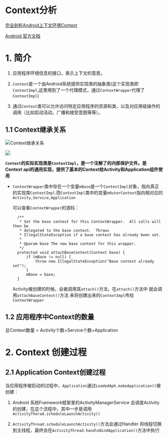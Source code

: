 # Context分析

[完全剖析Android上下文环境Context](https://xujiaojie.github.io/2017/09/18/%E5%AE%8C%E5%85%A8%E5%89%96%E6%9E%90Android%E4%B8%8A%E4%B8%8B%E6%96%87%E7%8E%AF%E5%A2%83Context/)

[Android 官方文档](https://developer.android.com/reference/android/content/Context)
# 1. 简介

1. 应用程序环境信息的接口，表示上下文的意思。

2. `Context`是一个由Android系统提供实现类的抽象类(这个实现类即`ContextImpl`,这里用到了一个代理模式，通过`ContextWrapper`代理了`ContextImpl`)

3. 通过`Context`类可以允许访问特定应用程序的资源和类，以及对应用级操作的调用（比如启动活动，广播和接受意图等等）。

## 1.1 Context继承关系

![Context继承关系](http://ww1.sinaimg.cn/large/6ab93b35ly1frao9xdnfoj20bj08jaac.jpg)

![](http://otpesi023.bkt.clouddn.com/Context1.jpg)

**`Context`的实际实现类是`ContextImpl`，是一个注解了的内部保护文件。是Context api的通用实现，提供了基本的Context给Activity和Application组件使用**

- `ContextWrapper`类中存在一个变量`mBase`是一个`ContextImpl`对象，指向真正的实现类`ContextImpl`.而`ContextImpl`类中的变量`mOuterContext`指向相对应的`Activity,Service,Application`

	可以查看`ContextWrapper`的源码：

	    /**
	     * Set the base context for this ContextWrapper.  All calls will then be
	     * delegated to the base context.  Throws
	     * IllegalStateException if a base context has already been set.
	     * 
	     * @param base The new base context for this wrapper.
	     */
	    protected void attachBaseContext(Context base) {
	        if (mBase != null) {
	            throw new IllegalStateException("Base context already set");
	        }
	        mBase = base;
	    }

	Activity被创建的时候，会被调用其`attach()`方法，在`attach()`方法中 就会调用`attachBaseContext()`方法 来将创建出来的`ContextImpl`传给`ContextWrapper`




## 1.2 应用程序中Context的数量

总Context数量 = Activity个数+Service个数+Application


# 2. Context 创建过程

## 2.1 Application Context创建过程

当应用程序被启动的过程中，`Application`通过`LoadedApk.makeApplication()`被创建：

1. Android 系统Framework框架里的ActivityManagerService 会调度Activity的创建，在这个流程中，其中一步是调用`ActivityTherad.scheduleLaunchActivity()`

2. `ActivityThread.scheduleLaunchActivity()`方法会通过Handler 将线程切换到主线程，最终会在`ActivityThread.handleBindApplication()`方法中执行




